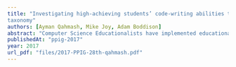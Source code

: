 ```yaml
---
title: "Investigating high-achieving students’ code-writing abilities through the SOLO
taxonomy"
authors: [Ayman Qahmash, Mike Joy, Adam Boddison]
abstract: "Computer Science Educationalists have implemented educational taxonomies which enhance the pedagogy for introductory programming modules. The SOLO taxonomy has been applied to measure students’ cognitive abilities in programming by classifying students’ exam answers. However, SOLO provides a generic framework that can be applied in different disciplines, including Computer Science, and this can lead to ambiguity and inconsistent classification. In this paper, we investigate highachieving students’ coding abilities and whether they tend to manifest specific SOLO categories. We address the challenges of interpreting SOLO and the limitations of code-writing problems by analysing three specific programming problems (Array Creation, Linear Search and Recursion) and solutions to those problems presented by a group of nine students. Results for the first programming problem show that six students’ responses fell into the highest possible category (Multistructural) and the remaining three were categorised in the second highest category (Unistructural). For the second problem, eight students’ responses fell into the Multistructural category, while only one response was categorised as Unistructural. For the third problem, two students provided Multistructural solutions and five students’ solutions were Unistructural, but two further students showed a lack of understanding program constructs in their solutions, which were then categorised as Prestructural."
publishedAt: "ppig-2017"
year: 2017
url_pdf: "files/2017-PPIG-28th-qahmash.pdf"
---
```

